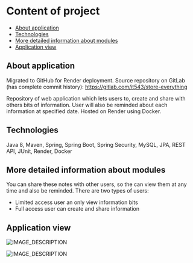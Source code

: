 # Content of project
* [About application](#about-application)
* [Technologies](#technologies)
* [More detailed information about modules](#more-detailed-information-about-modules)
* [Application view](#application-view)

## About application

Migrated to GitHub for Render deployment. Source repository on GitLab (has complete commit history):
https://gitlab.com/it543/store-everything

Repository of web application which lets users to, create and share with others bits of information. User will also be reminded about each information at specified date. Hosted on Render using Docker. 


## Technologies
Java 8, Maven, Spring, Spring Boot, Spring Security, MySQL, JPA, REST API, JUnit, Render, Docker


## More detailed information about modules

You can share these notes with other users, so the can view them at any time and also be reminded. There are two types of users:
- Limited access user an only view information bits
- Full access user can create and share information


## Application view

![IMAGE_DESCRIPTION](https://i.imgur.com/kEIcWvO.png)

![IMAGE_DESCRIPTION](https://i.imgur.com/23w77aj.png)
